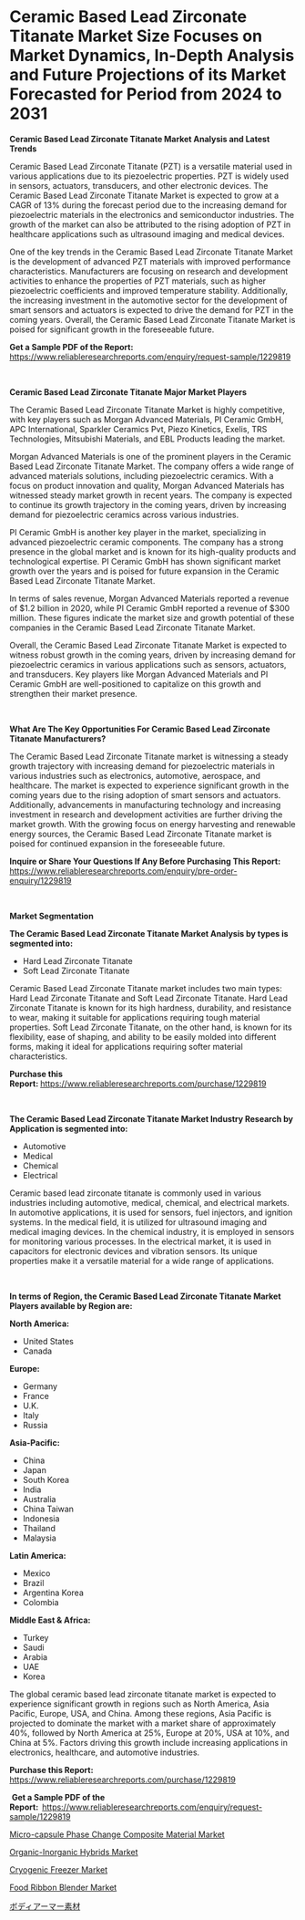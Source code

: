 <p><h1>Ceramic Based Lead Zirconate Titanate Market Size Focuses on Market Dynamics, In-Depth Analysis and Future Projections of its Market Forecasted for Period from 2024 to 2031</h1></p><p><strong>Ceramic Based Lead Zirconate Titanate Market Analysis and Latest Trends</strong></p>
<p><p>Ceramic Based Lead Zirconate Titanate (PZT) is a versatile material used in various applications due to its piezoelectric properties. PZT is widely used in sensors, actuators, transducers, and other electronic devices. The Ceramic Based Lead Zirconate Titanate Market is expected to grow at a CAGR of 13% during the forecast period due to the increasing demand for piezoelectric materials in the electronics and semiconductor industries. The growth of the market can also be attributed to the rising adoption of PZT in healthcare applications such as ultrasound imaging and medical devices.</p><p>One of the key trends in the Ceramic Based Lead Zirconate Titanate Market is the development of advanced PZT materials with improved performance characteristics. Manufacturers are focusing on research and development activities to enhance the properties of PZT materials, such as higher piezoelectric coefficients and improved temperature stability. Additionally, the increasing investment in the automotive sector for the development of smart sensors and actuators is expected to drive the demand for PZT in the coming years. Overall, the Ceramic Based Lead Zirconate Titanate Market is poised for significant growth in the foreseeable future.</p></p>
<p><strong>Get a Sample PDF of the Report:&nbsp;</strong> <a href="https://www.reliableresearchreports.com/enquiry/request-sample/1229819">https://www.reliableresearchreports.com/enquiry/request-sample/1229819</a></p>
<p>&nbsp;</p>
<p><strong>Ceramic Based Lead Zirconate Titanate Major Market Players</strong></p>
<p><p>The Ceramic Based Lead Zirconate Titanate Market is highly competitive, with key players such as Morgan Advanced Materials, PI Ceramic GmbH, APC International, Sparkler Ceramics Pvt, Piezo Kinetics, Exelis, TRS Technologies, Mitsubishi Materials, and EBL Products leading the market.</p><p>Morgan Advanced Materials is one of the prominent players in the Ceramic Based Lead Zirconate Titanate Market. The company offers a wide range of advanced materials solutions, including piezoelectric ceramics. With a focus on product innovation and quality, Morgan Advanced Materials has witnessed steady market growth in recent years. The company is expected to continue its growth trajectory in the coming years, driven by increasing demand for piezoelectric ceramics across various industries.</p><p>PI Ceramic GmbH is another key player in the market, specializing in advanced piezoelectric ceramic components. The company has a strong presence in the global market and is known for its high-quality products and technological expertise. PI Ceramic GmbH has shown significant market growth over the years and is poised for future expansion in the Ceramic Based Lead Zirconate Titanate Market.</p><p>In terms of sales revenue, Morgan Advanced Materials reported a revenue of $1.2 billion in 2020, while PI Ceramic GmbH reported a revenue of $300 million. These figures indicate the market size and growth potential of these companies in the Ceramic Based Lead Zirconate Titanate Market.</p><p>Overall, the Ceramic Based Lead Zirconate Titanate Market is expected to witness robust growth in the coming years, driven by increasing demand for piezoelectric ceramics in various applications such as sensors, actuators, and transducers. Key players like Morgan Advanced Materials and PI Ceramic GmbH are well-positioned to capitalize on this growth and strengthen their market presence.</p></p>
<p>&nbsp;</p>
<p><strong>What Are The Key Opportunities For Ceramic Based Lead Zirconate Titanate Manufacturers?</strong></p>
<p><p>The Ceramic Based Lead Zirconate Titanate market is witnessing a steady growth trajectory with increasing demand for piezoelectric materials in various industries such as electronics, automotive, aerospace, and healthcare. The market is expected to experience significant growth in the coming years due to the rising adoption of smart sensors and actuators. Additionally, advancements in manufacturing technology and increasing investment in research and development activities are further driving the market growth. With the growing focus on energy harvesting and renewable energy sources, the Ceramic Based Lead Zirconate Titanate market is poised for continued expansion in the foreseeable future.</p></p>
<p><strong>Inquire or Share Your Questions If Any Before Purchasing This Report:</strong> <a href="https://www.reliableresearchreports.com/enquiry/pre-order-enquiry/1229819">https://www.reliableresearchreports.com/enquiry/pre-order-enquiry/1229819</a></p>
<p>&nbsp;</p>
<p><strong>Market Segmentation</strong></p>
<p><strong>The Ceramic Based Lead Zirconate Titanate Market Analysis by types is segmented into:</strong></p>
<p><ul><li>Hard Lead Zirconate Titanate</li><li>Soft Lead Zirconate Titanate</li></ul></p>
<p><p>Ceramic Based Lead Zirconate Titanate market includes two main types: Hard Lead Zirconate Titanate and Soft Lead Zirconate Titanate. Hard Lead Zirconate Titanate is known for its high hardness, durability, and resistance to wear, making it suitable for applications requiring tough material properties. Soft Lead Zirconate Titanate, on the other hand, is known for its flexibility, ease of shaping, and ability to be easily molded into different forms, making it ideal for applications requiring softer material characteristics.</p></p>
<p><strong>Purchase this Report:&nbsp;</strong><a href="https://www.reliableresearchreports.com/purchase/1229819">https://www.reliableresearchreports.com/purchase/1229819</a></p>
<p>&nbsp;</p>
<p><strong>The Ceramic Based Lead Zirconate Titanate Market Industry Research by Application is segmented into:</strong></p>
<p><ul><li>Automotive</li><li>Medical</li><li>Chemical</li><li>Electrical</li></ul></p>
<p><p>Ceramic based lead zirconate titanate is commonly used in various industries including automotive, medical, chemical, and electrical markets. In automotive applications, it is used for sensors, fuel injectors, and ignition systems. In the medical field, it is utilized for ultrasound imaging and medical imaging devices. In the chemical industry, it is employed in sensors for monitoring various processes. In the electrical market, it is used in capacitors for electronic devices and vibration sensors. Its unique properties make it a versatile material for a wide range of applications.</p></p>
<p>&nbsp;</p>
<p><strong>In terms of Region, the Ceramic Based Lead Zirconate Titanate Market Players available by Region are:</strong></p>
<p>
    <p> <strong> North America: </strong>
        <ul>
            <li>United States</li>
            <li>Canada</li>
        </ul>
        </p> 
    <p> <strong> Europe: </strong>
        <ul>
            <li>Germany</li>
            <li>France</li>
            <li>U.K.</li>
            <li>Italy</li>
            <li>Russia</li>
        </ul>
        </p> 
    <p> <strong> Asia-Pacific: </strong>
        <ul>
            <li>China</li>
            <li>Japan</li>
            <li>South Korea</li>
            <li>India</li>
            <li>Australia</li>
            <li>China Taiwan</li>
            <li>Indonesia</li>
            <li>Thailand</li>
            <li>Malaysia</li>
        </ul>
        </p> 
    <p> <strong> Latin America: </strong>
        <ul>
            <li>Mexico</li>
            <li>Brazil</li>
            <li>Argentina Korea</li>
            <li>Colombia</li>
        </ul>
        </p> 
    <p> <strong> Middle East & Africa: </strong>
        <ul>
            <li>Turkey</li>
            <li>Saudi</li>
            <li>Arabia</li>
            <li>UAE</li>
            <li>Korea</li>
        </ul>
    </p>
    </p>
<p><p>The global ceramic based lead zirconate titanate market is expected to experience significant growth in regions such as North America, Asia Pacific, Europe, USA, and China. Among these regions, Asia Pacific is projected to dominate the market with a market share of approximately 40%, followed by North America at 25%, Europe at 20%, USA at 10%, and China at 5%. Factors driving this growth include increasing applications in electronics, healthcare, and automotive industries.</p></p>
<p><strong>Purchase this Report: </strong><a href="https://www.reliableresearchreports.com/purchase/1229819">https://www.reliableresearchreports.com/purchase/1229819</a></p>
<p>&nbsp;<strong>Get a Sample PDF of the Report:&nbsp;&nbsp;</strong><a href="https://www.reliableresearchreports.com/enquiry/request-sample/1229819">https://www.reliableresearchreports.com/enquiry/request-sample/1229819</a></p>
<p><strong></strong></p>
<p><p><a href="https://github.com/juancolorado15/Market-Research-Report-List-1/blob/main/micro-capsule-phase-change-composite-material-market.md">Micro-capsule Phase Change Composite Material Market</a></p><p><a href="https://github.com/dx0328/Market-Research-Report-List-1/blob/main/organic-inorganic-hybrids-market.md">Organic-Inorganic Hybrids Market</a></p><p><a href="https://issuu.com/reportprime-2/docs/cryogenic-freezer-market-size-2030.pptx">Cryogenic Freezer Market</a></p><p><a href="https://issuu.com/reportprime-2/docs/food-ribbon-blender-market-size-2030.pptx">Food Ribbon Blender Market</a></p><p><a href="https://github.com/ksxzwxabcuynh011/Market-Research-Report-List-1/blob/main/4406667920.md">ボディアーマー素材</a></p></p>
